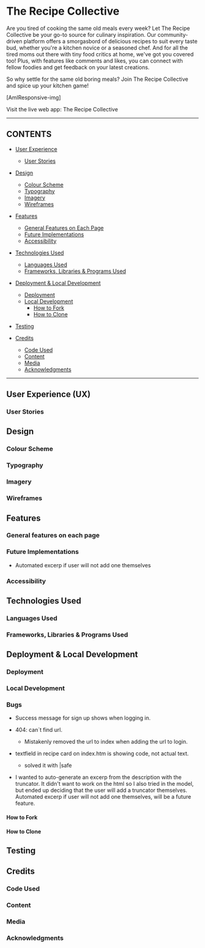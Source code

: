 # The Recipe Collective

Are you tired of cooking the same old meals every week? Let The Recipe Collective be your go-to source for culinary inspiration. Our community-driven platform offers a smorgasbord of delicious recipes to suit every taste bud, whether you're a kitchen novice or a seasoned chef. And for all the tired moms out there with tiny food critics at home, we've got you covered too! Plus, with features like comments and likes, you can connect with fellow foodies and get feedback on your latest creations. 

So why settle for the same old boring meals? Join The Recipe Collective and spice up your kitchen game!

[AmIResponsive-img]

Visit the live web app: The Recipe Collective

---

## CONTENTS

* [User Experience](#user-experience-ux)
  * [User Stories](#user-stories)

* [Design](#design)
  * [Colour Scheme](#colour-scheme)
  * [Typography](#typography)
  * [Imagery](#imagery)
  * [Wireframes](#wireframes)

* [Features](#features)
  * [General Features on Each Page](#general-features-on-each-page)
  * [Future Implementations](#future-implementations)
  * [Accessibility](#accessibility)

* [Technologies Used](#technologies-used)
  * [Languages Used](#languages-used)
  * [Frameworks, Libraries & Programs Used](#frameworks-libraries--programs-used)

* [Deployment & Local Development](#deployment--local-development)
  * [Deployment](#deployment)
  * [Local Development](#local-development)
    * [How to Fork](#how-to-fork)
    * [How to Clone](#how-to-clone)

* [Testing](#testing)

* [Credits](#credits)
  * [Code Used](#code-used)
  * [Content](#content)
  * [Media](#media)
  * [Acknowledgments](#acknowledgments)

---

## User Experience (UX)



### User Stories


## Design


### Colour Scheme


### Typography


### Imagery



### Wireframes


## Features

### General features on each page


### Future Implementations
- Automated excerp if user will not add one themselves


### Accessibility


## Technologies Used


### Languages Used


### Frameworks, Libraries & Programs Used

## Deployment & Local Development


### Deployment


### Local Development

### Bugs
- Success message for sign up shows when logging in. 

- 404: can´t find url.
  - Mistakenly removed the url to index when adding the url to login. 
- textfield in recipe card on index.htm is showing code, not actual text. 
  - solved it with |safe

- I wanted to auto-generate an excerp from the description with the truncator. It didn't want to work on the html so I also tried in the model, but ended up deciding that the user will add a truncator themselves. Automated excerp if user will not add one themselves, will be a future feature. 


#### How to Fork


#### How to Clone


## Testing

## Credits


### Code Used


### Content


###  Media

  
###  Acknowledgments
